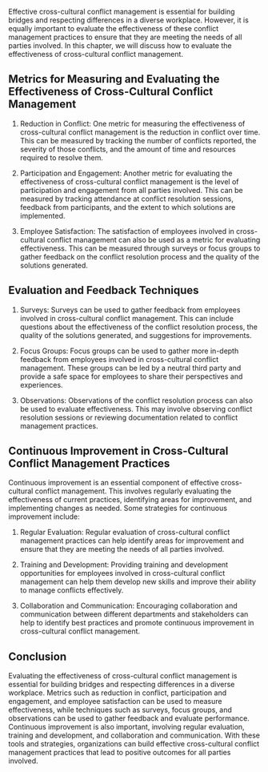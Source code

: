 
Effective cross-cultural conflict management is essential for building bridges and respecting differences in a diverse workplace. However, it is equally important to evaluate the effectiveness of these conflict management practices to ensure that they are meeting the needs of all parties involved. In this chapter, we will discuss how to evaluate the effectiveness of cross-cultural conflict management.

Metrics for Measuring and Evaluating the Effectiveness of Cross-Cultural Conflict Management
--------------------------------------------------------------------------------------------

1. Reduction in Conflict: One metric for measuring the effectiveness of cross-cultural conflict management is the reduction in conflict over time. This can be measured by tracking the number of conflicts reported, the severity of those conflicts, and the amount of time and resources required to resolve them.

2. Participation and Engagement: Another metric for evaluating the effectiveness of cross-cultural conflict management is the level of participation and engagement from all parties involved. This can be measured by tracking attendance at conflict resolution sessions, feedback from participants, and the extent to which solutions are implemented.

3. Employee Satisfaction: The satisfaction of employees involved in cross-cultural conflict management can also be used as a metric for evaluating effectiveness. This can be measured through surveys or focus groups to gather feedback on the conflict resolution process and the quality of the solutions generated.

Evaluation and Feedback Techniques
----------------------------------

1. Surveys: Surveys can be used to gather feedback from employees involved in cross-cultural conflict management. This can include questions about the effectiveness of the conflict resolution process, the quality of the solutions generated, and suggestions for improvements.

2. Focus Groups: Focus groups can be used to gather more in-depth feedback from employees involved in cross-cultural conflict management. These groups can be led by a neutral third party and provide a safe space for employees to share their perspectives and experiences.

3. Observations: Observations of the conflict resolution process can also be used to evaluate effectiveness. This may involve observing conflict resolution sessions or reviewing documentation related to conflict management practices.

Continuous Improvement in Cross-Cultural Conflict Management Practices
----------------------------------------------------------------------

Continuous improvement is an essential component of effective cross-cultural conflict management. This involves regularly evaluating the effectiveness of current practices, identifying areas for improvement, and implementing changes as needed. Some strategies for continuous improvement include:

1. Regular Evaluation: Regular evaluation of cross-cultural conflict management practices can help identify areas for improvement and ensure that they are meeting the needs of all parties involved.

2. Training and Development: Providing training and development opportunities for employees involved in cross-cultural conflict management can help them develop new skills and improve their ability to manage conflicts effectively.

3. Collaboration and Communication: Encouraging collaboration and communication between different departments and stakeholders can help to identify best practices and promote continuous improvement in cross-cultural conflict management.

Conclusion
----------

Evaluating the effectiveness of cross-cultural conflict management is essential for building bridges and respecting differences in a diverse workplace. Metrics such as reduction in conflict, participation and engagement, and employee satisfaction can be used to measure effectiveness, while techniques such as surveys, focus groups, and observations can be used to gather feedback and evaluate performance. Continuous improvement is also important, involving regular evaluation, training and development, and collaboration and communication. With these tools and strategies, organizations can build effective cross-cultural conflict management practices that lead to positive outcomes for all parties involved.
